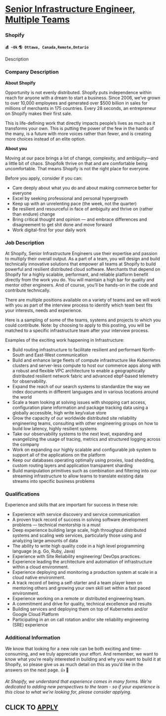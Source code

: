 # [Senior Infrastructure Engineer, Multiple Teams](https://www.remotewlb.com/apply/senior-infrastructure-engineer-multiple-teams)  
### Shopify  
#### `💰 ~0k` `🌎 Ottawa, Canada,Remote,Ontario`  

Description

### Company Description

 **About Shopify**

Opportunity is not evenly distributed. Shopify puts independence within reach for anyone with a dream to start a business. Since 2006, we’ve grown to over 10,000 employees and generated over $500 billion in sales for millions of merchants in 175 countries. Every 28 seconds, an entrepreneur on Shopify makes their first sale.

This is life-defining work that directly impacts people’s lives as much as it transforms your own. This is putting the power of the few in the hands of the many, is a future with more voices rather than fewer, and is creating more choices instead of an elite option.

 **About you**  
  
Moving at our pace brings a lot of change, complexity, and ambiguity—and a little bit of chaos. Shopifolk thrive on that and are comfortable being uncomfortable. That means Shopify is not the right place for everyone.

Before you apply, consider if you can:

  * Care deeply about what you do and about making commerce better for everyone
  * Excel by seeking professional and personal hypergrowth
  * Keep up with an unrelenting pace (the week, not the quarter)
  * Be resilient and resourceful in face of ambiguity and thrive on (rather than endure) change
  * Bring critical thought and opinion — and embrace differences and disagreement to get shit done and move forward
  * Work digital-first for your daily work

### Job Description

At Shopify, Senior Infrastructure Engineers use their expertise and passion to multiply their overall output. As a part of a team, you will design and build technically innovative solutions that empower all teams at Shopify to build powerful and resilient distributed cloud software. Merchants that depend on Shopify for a highly scalable, performant, and reliable platform benefit directly from the work you do. You will maintain a high bar for quality and mentor other engineers. And of course, you’ll be hands-on in the code and contribute technically.

There are multiple positions available on a variety of teams and we will work with you as part of the interview process to identify which team best fits your interests, needs and experience.

Here is a sampling of some of the teams, systems and projects to which you could contribute. Note: by choosing to apply to this posting, you will be matched to a specific infrastructure team after your interview process.

Examples of the exciting work happening in Infrastructure:

  * Build routing infrastructure to facilitate resilient and performant North-South and East-West communication
  * Build and enhance large fleets of compute infrastructure like Kubernetes clusters and server-less compute to host our commerce apps along with a robust and flexible VPC architecture to enable a geographically distributed resilient network fabric and advanced ebpf-based telemetry for observability.
  * Expand the reach of our search systems to standardize the way we index documents in different languages and in various locations around the world
  * Scale a team looking at solving issues with shopping cart access, configuration plane information and package tracking data using a globally accessible, high write key/value store
  * Grow the capacity of our worldwide distributed site reliability engineering teams, consulting with other engineering groups on how to build low latency, highly resilient systems
  * Take our observability systems to the next level, expanding and evangelizing the usage of tracing, metrics and structured logging across the company 
  * Work on expanding our highly scalable and configurable job system to support all of the applications on the platform
  * Keep our databases operating optimally using proxies, load shedding, custom routing layers and application transparent sharding
  * Build manipulation primitives such as combination and filtering into our streaming infrastructure to allow teams to translate existing data streams into specific business problems

### Qualifications

Experience and skills that are important for success in these role:

  * Experience with service discovery and service communication
  * A proven track record of success in solving software development problems — technical mentorship is a must
  * Deep experience building large scale, high throughput distributed systems and scaling web services, particularly those using and analyzing large amounts of data
  * The ability to write high quality code in a high level programming language (e.g. Go, Ruby, Java)
  * Experience with Site Reliability engineering/ DevOps practices.
  * Experience leading the architecture and automation of infrastructure within a cloud environment.
  * Experience deploying and monitoring a production system at scale in a cloud native environment.
  * A track record of being a self-starter and a team player keen on mentoring others and growing your own skill set within a fast paced environment.
  * Experience working on a remote or distributed engineering team.
  * A commitment and drive for quality, technical excellence and results
  * Building services and deploying them on top of Kubernetes and/or Google Cloud Platform
  * Participating in an on call rotation and/or site reliability engineering (SRE) experience

### Additional Information

We know that looking for a new role can be both exciting and time-consuming, and we truly appreciate your effort. And remember, we want to know what you’re really interested in building and why you want to build it at Shopify, so please give us as much detail on this as you’d like in the answers on the next page. 👍 📖

 _At Shopify, we understand that experience comes in many forms. We’re dedicated to adding new perspectives to the team - so if your experience is this close to what we’re looking for, please consider applying._

  
## CLICK TO [APPLY](https://www.remotewlb.com/apply/senior-infrastructure-engineer-multiple-teams)

